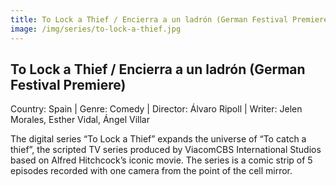 ```yaml
---
title: To Lock a Thief / Encierra a un ladrón (German Festival Premiere)
image: /img/series/to-lock-a-thief.jpg
---
```


## To Lock a Thief / Encierra a un ladrón (German Festival Premiere)
Country: Spain | Genre: Comedy | Director: Álvaro Ripoll | Writer: Jelen Morales, Esther Vidal, Ángel Villar 

The digital series “To Lock a Thief” expands the universe of “To catch a thief”, the scripted TV series produced by ViacomCBS International Studios based on Alfred Hitchcock’s iconic movie. The series is a comic strip of 5 episodes recorded with one camera from the point of the cell mirror.